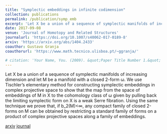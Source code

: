 ```yaml
---
title: "Symplectic embeddings in infinite codimension"
collection: publications
permalink: /publication/symp_emb
excerpt: 'Let X be a union of a sequence of symplectic manifolds of increasing dimension and let M be a manifold with a closed 2-form ω. We use Tischler’s elementary method for constructing symplectic embeddings in complex projective space to show that the map from the space of embeddings of M in X to the cohomology class of ω given by pulling back the limiting symplectic form on X is a weak Serre fibration. Using the same technique we prove that, if b2(M)<∞, any compact family of closed 2-forms on M can be obtained by restricting a standard family of forms on a product of complex projective spaces along a family of embeddings.'
date: 2017-09-08
venue: 'Journal of Homotopy and Related Structures'
journalurl: 'https://doi.org/10.1007/s40062-017-0189-8'
arxiv: 'https://arxiv.org/abs/1404.2433'
coauthor: Gustavo Granja
coauthorurl: 'https://www.math.tecnico.ulisboa.pt/~ggranja/'

# citation: 'Your Name, You. (2009). &quot;Paper Title Number 1.&quot; <i>Journal 1</i>. 1(1).'
---
```

Let X be a union of a sequence of symplectic manifolds of increasing dimension and let M be a manifold with a closed 2-form ω. We use Tischler’s elementary method for constructing symplectic embeddings in complex projective space to show that the map from the space of embeddings of M in X to the cohomology class of ω given by pulling back the limiting symplectic form on X is a weak Serre fibration. Using the same technique we prove that, if b_2(M)<∞, any compact family of closed 2-forms on M can be obtained by restricting a standard family of forms on a product of complex projective spaces along a family of embeddings.

[arxiv](https://arxiv.org/abs/1404.2433)
[journal](https://doi.org/10.1007/s40062-017-0189-8)
